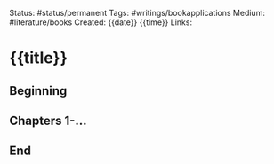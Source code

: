 Status: #status/permanent
Tags: #writings/bookapplications 
Medium: #literature/books 
Created: {{date}} {{time}}
Links: 


# {{title}}

## Beginning

## Chapters 1-...

## End

